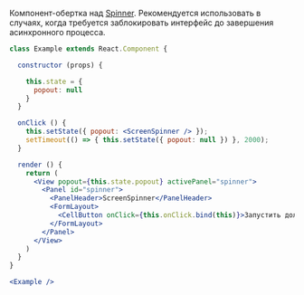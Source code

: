 Компонент-обертка над [Spinner](https://vkcom.github.io/vkui-styleguide/#!/Spinner). Рекомендуется использовать в случаях, когда требуется заблокировать интерфейс
до завершения асинхронного процесса.

```jsx
class Example extends React.Component {

  constructor (props) {

    this.state = {
      popout: null
    }
  }

  onClick () {
    this.setState({ popout: <ScreenSpinner /> });
    setTimeout(() => { this.setState({ popout: null }) }, 2000);
  }

  render () {
    return (
      <View popout={this.state.popout} activePanel="spinner">
        <Panel id="spinner">
          <PanelHeader>ScreenSpinner</PanelHeader>
          <FormLayout>
            <CellButton onClick={this.onClick.bind(this)}>Запустить долгий процесс</CellButton>
          </FormLayout>
        </Panel>
      </View>
    )
  }
}

<Example />
```
